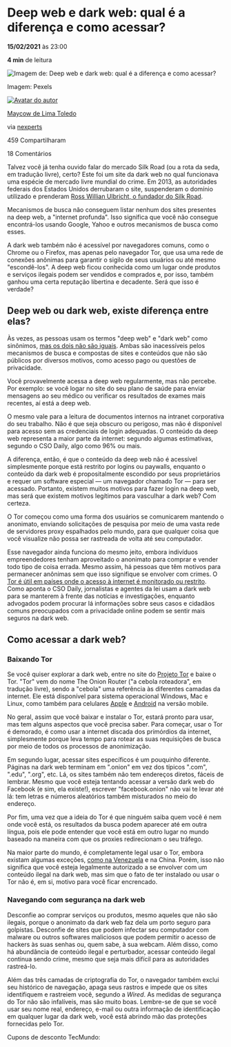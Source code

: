 #  Deep web e dark web: qual é a diferença e como acessar?

**15/02/2021** às 23:00

**4 min** de leitura

![Imagem de: Deep web e dark web: qual é a diferença e como acessar?](https://tm.ibxk.com.br/2021/02/12/12193902700380.jpg?ims=1120x420)

Imagem: Pexels

[![Avatar do autor](https://www.tecmundo.com.br/desktop/assets/static/avatar-editor.svg)](https://www.tecmundo.com.br/autor/1145-maycow-de-lima-toledo)

[Maycow de Lima Toledo](https://www.tecmundo.com.br/autor/1145-maycow-de-lima-toledo)

via [nexperts](https://nexperts.co/)

459 Compartilharam

18 Comentários

Talvez você já tenha ouvido falar do mercado Silk Road (ou a rota da seda, em tradução livre), certo? Este foi um site da dark web no qual funcionava uma espécie de mercado livre mundial do crime. Em 2013, as autoridades federais dos Estados Unidos derrubaram o site, suspenderam o domínio utilizado e prenderam [Ross Willian Ulbricht, o fundador do Silk Road](https://www.tecmundo.com.br/crime-virtual/117294-fundador-silk-road-mercado-negro-deep-web-cumprira-prisao-perpetua.htm).

Mecanismos de busca não conseguem listar nenhum dos sites presentes na deep web, a "internet profunda". Isso significa que você não consegue encontrá-los usando Google, Yahoo e outros mecanismos de busca como esses.

A dark web também não é acessível por navegadores comuns, como o Chrome ou o Firefox, mas apenas pelo navegador Tor, que usa uma rede de conexões anônimas para garantir o sigilo de seus usuários ou até mesmo "escondê-los". A deep web ficou conhecida como um lugar onde produtos e serviços ilegais podem ser vendidos e comprados e, por isso, também ganhou uma certa reputação libertina e decadente. Será que isso é verdade?

## Deep web ou dark web, existe diferença entre elas?

Às vezes, as pessoas usam os termos "deep web" e "dark web" como sinônimos, [mas os dois não são iguais](https://www.tecmundo.com.br/internet/128029-diferenca-entre-dark-web-deep-web.htm). Ambas são inacessíveis pelos mecanismos de busca e compostas de sites e conteúdos que não são públicos por diversos motivos, como acesso pago ou questões de privacidade.

Você provavelmente acessa a deep web regularmente, mas não percebe. Por exemplo: se você logar no site do seu plano de saúde para enviar mensagens ao seu médico ou verificar os resultados de exames mais recentes, aí está a deep web.

O mesmo vale para a leitura de documentos internos na intranet corporativa do seu trabalho. Não é que seja obscuro ou perigoso, mas não é disponível para acesso sem as credenciais de login adequadas. O conteúdo da deep web representa a maior parte da internet: segundo algumas estimativas, segundo o CSO Daily, algo como 96% ou mais.

A diferença, então, é que o conteúdo da deep web não é acessível simplesmente porque está restrito por logins ou paywalls, enquanto o conteúdo da dark web é propositalmente escondido por seus proprietários e requer um software especial — um navegador chamado Tor — para ser acessado. Portanto, existem muitos motivos para fazer login na deep web, mas será que existem motivos legítimos para vasculhar a dark web? Com certeza.

O Tor começou como uma forma dos usuários se comunicarem mantendo o anonimato, enviando solicitações de pesquisa por meio de uma vasta rede de servidores proxy espalhados pelo mundo, para que qualquer coisa que você visualize não possa ser rastreada de volta até seu computador.

Esse navegador ainda funciona do mesmo jeito, embora indivíduos empreendedores tenham aproveitado o anonimato para comprar e vender todo tipo de coisa errada. Mesmo assim, há pessoas que têm motivos para permanecer anônimas sem que isso signifique se envolver com crimes. O [Tor é útil em países onde o acesso à internet é monitorado ou restrito](https://www.tecmundo.com.br/internet/124610-versao-dark-web-wikipedia-permite-acesso-paises-proibidos.htm). Como aponta o CSO Daily, jornalistas e agentes da lei usam a dark web para se manterem à frente das notícias e investigações, enquanto advogados podem procurar lá informações sobre seus casos e cidadãos comuns preocupados com a privacidade online podem se sentir mais seguros na dark web.

## Como acessar a dark web?

### Baixando Tor

Se você quiser explorar a dark web, entre no site do [Projeto Tor](https://www.torproject.org/) e baixe o Tor. "Tor" vem do nome The Onion Router ("a cebola roteadora", em tradução livre), sendo a "cebola" uma referência às diferentes camadas da internet. Ele está disponível para sistema operacional Windows, Mac e Linux, como também para celulares [Apple](https://www.tecmundo.com.br/app-store/43413-navegador-para-acessar-a-deep-web-no-ios-custa-menos-r-3.htm) e [Android](https://www.tecmundo.com.br/internet/141591-privacidade-navegador-tor-disponivel-android.htm) na versão mobile.

No geral, assim que você baixar e instalar o Tor, estará pronto para usar, mas tem alguns aspectos que você precisa saber. Para começar, usar o Tor é demorado, é como usar a internet discada dos primórdios da internet, simplesmente porque leva tempo para rotear as suas requisições de busca por meio de todos os processos de anonimização.

Em segundo lugar, acessar sites específicos é um pouquinho diferente. Páginas na dark web terminam em ".onion" em vez dos típicos ".com", ".edu", ".org", etc. Lá, os sites também não tem endereços diretos, fáceis de lembrar. Mesmo que você esteja tentando acessar a versão dark web do Facebook (e sim, ela existe!), escrever "facebook.onion" não vai te levar até lá: tem letras e números aleatórios também misturados no meio do endereço.

Por fim, uma vez que a ideia do Tor é que ninguém saiba quem você é nem onde você está, os resultados da busca podem aparecer até em outra língua, pois ele pode entender que você está em outro lugar no mundo baseado na maneira com que os proxies redirecionam o seu tráfego.

Na maior parte do mundo, é completamente legal usar o Tor, embora existam algumas exceções, [como na Venezuela](https://www.tecmundo.com.br/seguranca/131640-venezuela-bloqueia-acesso-tor-cidadaos.htm) e na China. Porém, isso não significa que você esteja legalmente autorizado a se envolver com um conteúdo ilegal na dark web, mas sim que o fato de ter instalado ou usar o Tor não é, em si, motivo para você ficar encrencado.

### Navegando com segurança na dark web

Desconfie ao comprar serviços ou produtos, mesmo aqueles que não são ilegais, porque o anonimato da dark web faz dela um porto seguro para golpistas. Desconfie de sites que podem infectar seu computador com malware ou outros softwares maliciosos que podem permitir o acesso de hackers às suas senhas ou, quem sabe, à sua webcam. Além disso, como há abundância de conteúdo ilegal e perturbador, acessar conteúdo ilegal continua sendo crime, mesmo que seja mais difícil para as autoridades rastreá-lo.

Além das três camadas de criptografia do Tor, o navegador também exclui seu histórico de navegação, apaga seus rastros e impede que os sites identifiquem e rastreiem você, segundo a *Wired*. As medidas de segurança do Tor não são infalíveis, mas são muito boas. Lembre-se de que se você usar seu nome real, endereço, e-mail ou outra informação de identificação em qualquer lugar da dark web, você está abrindo mão das proteções fornecidas pelo Tor.

Cupons de desconto TecMundo: